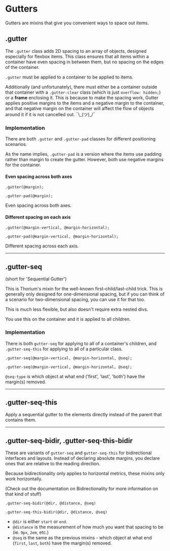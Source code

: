 # Gutters

Gutters are mixins that give you convenient ways to space out items.

## .gutter

The `.gutter` class adds 2D spacing to an array of objects, designed especially for flexbox items. This class ensures that all items within a container have even spacing in between them, but no spacing on the edges of the container.

`.gutter` must be applied to a container to be applied to items.

Additionally (and unfortunately), there must either be a container outside that container with a `.gutter-clear` class (which is just `overflow: hidden;`) or a **frame** enclosing it. This is because to make the spacing work, Gutter applies positive margins to the items and a negative margin to the container, and that negative margin on the container will affect the flow of objects around it if it is not cancelled out. ¯\\\_(ツ)_/¯


### Implementation

There are both `.gutter` and `.gutter-pad` classes for different positioning scenarios.

As the name implies, `.gutter-pad` is a version where the items use padding rather than margin to create the gutter. However, both use negative margins for the container.

#### Even spacing across both axes

`.gutter(@margin);`

`.gutter-pad(@margin);`

Even spacing across both axes.

#### Different spacing on each axis

`.gutter(@margin-vertical, @margin-horizontal);`

`.gutter-pad(@margin-vertical, @margin-horizontal);`

Different spacing across each axis.

----

## .gutter-seq

(short for 'Sequential Gutter')

This is Thorium's mixin for the well-known first-child/last-child trick. This is generally only designed for one-dimensional spacing, but if you can think of a scenario for two-dimensional spacing, you can use it for that too.

This is much less flexible, but also doesn't require extra nested divs.

You use this on the container and it is applied to all children.


### Implementation

There is both `gutter-seq` for applying to all of a container's children, and `.gutter-seq-this` for applying to all of a particular class.

`.gutter-seq(@margin-vertical, @margin-horizontal, @seq);`

`.gutter-seq(@margin-vertical, @margin-horizontal, @seq);`

`@seq-type` is which object at what end ('first', 'last', 'both') have the margin(s) removed.


----

## .gutter-seq-this

Apply a sequential gutter to the elements directly instead of the parent that contains them.

----

## .gutter-seq-bidir, .gutter-seq-this-bidir

These are variants of `gutter-seq` and `gutter-seq-this` for bidirectional interfaces and layouts. Instead of declaring absolute margins, you declare ones that are relative to the reading direction.

Because bidirectionality only applies to horizontal metrics, these mixins only work horizontally.

(Check out the documentation on Bidirectionality for more information on that kind of stuff)

`.gutter-seq-bidir(@dir, @distance, @seq)`

`.gutter-seq-this-bidir(@dir, @distance, @seq)`

- `@dir` is either `start` or `end`. 
- `@distance` is the measurement of how much you want that spacing to be (ie. `9px`, `2em`, etc.)
- `@seq` is the same as the previous mixins - which object at what end (`first`, `last`, `both`) have the margin(s) removed. 